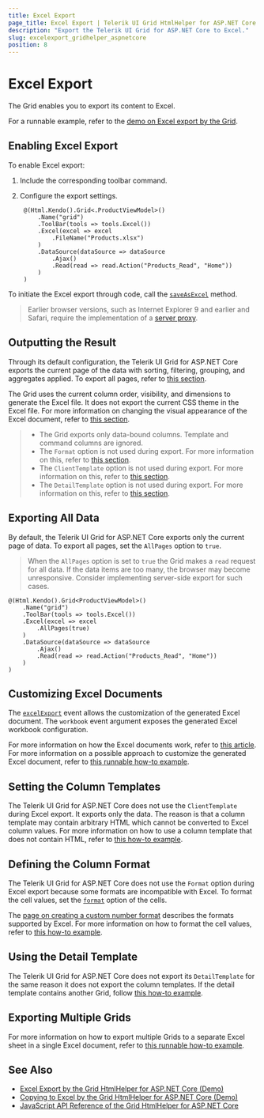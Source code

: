 ```yaml
---
title: Excel Export
page_title: Excel Export | Telerik UI Grid HtmlHelper for ASP.NET Core
description: "Export the Telerik UI Grid for ASP.NET Core to Excel."
slug: excelexport_gridhelper_aspnetcore
position: 8
---
```


# Excel Export

The Grid enables you to export its content to Excel.

For a runnable example, refer to the [demo on Excel export by the Grid](https://demos.telerik.com/aspnet-core/grid/excel-export).

## Enabling Excel Export

To enable Excel export:

1. Include the corresponding toolbar command.
1. Configure the export settings.

        @(Html.Kendo().Grid<.ProductViewModel>()
            .Name("grid")
            .ToolBar(tools => tools.Excel())
            .Excel(excel => excel
                .FileName("Products.xlsx")
            )
            .DataSource(dataSource => dataSource
                .Ajax()
                .Read(read => read.Action("Products_Read", "Home"))
            )
        )

To initiate the Excel export through code, call the [`saveAsExcel`](http://docs.telerik.com/kendo-ui/api/javascript/ui/grid.html#methods-saveAsExcel) method.

> Earlier browser versions, such as Internet Explorer 9 and earlier and Safari, require the implementation of a [server proxy](http://docs.telerik.com/kendo-ui/framework/save-files/introduction).

## Outputting the Result

Through its default configuration, the Telerik UI Grid for ASP.NET Core exports the current page of the data with sorting, filtering, grouping, and aggregates applied. To export all pages, refer to [this section](#export-all-data).

The Grid uses the current column order, visibility, and dimensions to generate the Excel file. It does not export the current CSS theme in the Excel file. For more information on changing the visual appearance of the Excel document, refer to [this section](#customize-excel-documents).

> * The Grid exports only data-bound columns. Template and command columns are ignored.
> * The `Format` option is not used during export. For more information on this, refer to [this section](#define-the-column-format).
> * The `ClientTemplate` option is not used during export. For more information on this, refer to [this section](#set-the-column-templates).
> * The `DetailTemplate` option is not used during export. For more information on this, refer to [this section](#use-the-detail-template).

## Exporting All Data

By default, the Telerik UI Grid for ASP.NET Core exports only the current page of data. To export all pages, set the `AllPages` option to `true`.

> When the `AllPages` option is set to `true` the Grid makes a `read` request for all data. If the data items are too many, the browser may become unresponsive. Consider implementing server-side export for such cases.

    @(Html.Kendo().Grid<ProductViewModel>()
        .Name("grid")
        .ToolBar(tools => tools.Excel())
        .Excel(excel => excel
            .AllPages(true)
        )
        .DataSource(dataSource => dataSource
            .Ajax()
            .Read(read => read.Action("Products_Read", "Home"))
        )
    )

## Customizing Excel Documents

The [`excelExport`](http://docs.telerik.com/kendo-ui/api/javascript/ui/grid#events-excelExport) event allows the customization of the generated Excel document. The `workbook` event argument exposes the generated Excel workbook configuration.

For more information on how the Excel documents work, refer to [this article](http://docs.telerik.com/kendo-ui/framework/excel/introduction). For more information on a possible approach to customize the generated Excel document, refer to [this runnable how-to example](https://docs.telerik.com/aspnet-mvc/helpers/grid/how-to/Export/alternating-rows).

## Setting the Column Templates

The Telerik UI Grid for ASP.NET Core does not use the `ClientTemplate` during Excel export. It exports only the data. The reason is that a column template may contain arbitrary HTML which cannot be converted to Excel column values. For more information on how to use a column template that does not contain HTML, refer to [this how-to example](https://docs.telerik.com/aspnet-mvc/helpers/grid/how-to/Export/column-template-export).

## Defining the Column Format

The Telerik UI Grid for ASP.NET Core does not use the `Format` option during Excel export because some formats are incompatible with Excel. To format the cell values, set the [`format`](http://docs.telerik.com/kendo-ui/api/javascript/ooxml/workbook.html#configuration-sheets.rows.cells.format) option of the cells.

The [page on creating a custom number format](https://support.office.com/en-us/article/Create-a-custom-number-format-78f2a361-936b-4c03-8772-09fab54be7f4) describes the formats supported by Excel. For more information on how to format the cell values, refer to [this how-to example](https://docs.telerik.com/aspnet-mvc/helpers/grid/how-to/Export/cell-format).

## Using the Detail Template

The Telerik UI Grid for ASP.NET Core does not export its `DetailTemplate` for the same reason it does not export the column templates. If the detail template contains another Grid, follow [this how-to example](https://docs.telerik.com/aspnet-mvc/helpers/grid/how-to/Export/detail-grid-export).

## Exporting Multiple Grids

For more information on how to export multiple Grids to a separate Excel sheet in a single Excel document, refer to [this runnable how-to example](https://docs.telerik.com/aspnet-mvc/helpers/grid/how-to/Export/multiple-grid-export).

## See Also

* [Excel Export by the Grid HtmlHelper for ASP.NET Core (Demo)](https://demos.telerik.com/aspnet-core/grid/excel-export)
* [Copying to Excel by the Grid HtmlHelper for ASP.NET Core (Demo)](https://demos.telerik.com/aspnet-core/grid/copy-to-excel)
* [JavaScript API Reference of the Grid HtmlHelper for ASP.NET Core](/api/grid)
